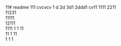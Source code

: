 11# readme 111
cvcvcv
1 d
2d
3d1 
2ddd1
cv11 
1111 
2211  
11231  
11111  
12111    
1111 
1  1
11  
11
1
11   
1
1
1
 
